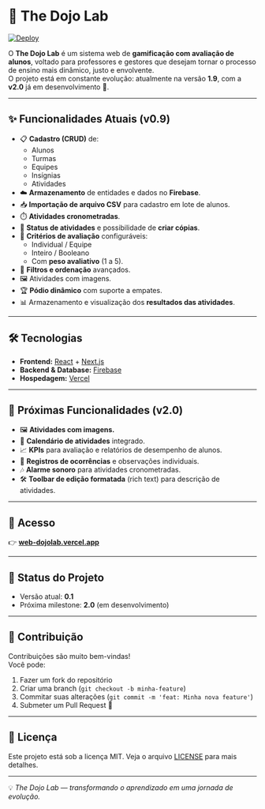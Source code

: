 # 🥋 The Dojo Lab

[![Deploy](https://img.shields.io/badge/deploy-Vercel-black?logo=vercel)](https://web-dojolab.vercel.app)

O **The Dojo Lab** é um sistema web de **gamificação com avaliação de alunos**, voltado para professores e gestores que desejam tornar o processo de ensino mais dinâmico, justo e envolvente.  
O projeto está em constante evolução: atualmente na versão **1.9**, com a **v2.0** já em desenvolvimento 🚀.

---

## ✨ Funcionalidades Atuais (v0.9)

- 📋 **Cadastro (CRUD)** de:
  - Alunos
  - Turmas
  - Equipes
  - Insígnias
  - Atividades
- ☁️ **Armazenamento** de entidades e dados no **Firebase**.
- 📥 **Importação de arquivo CSV** para cadastro em lote de alunos.
- ⏱️ **Atividades cronometradas**.
- 📑 **Status de atividades** e possibilidade de **criar cópias**.
- 🎯 **Critérios de avaliação** configuráveis:
  - Individual / Equipe
  - Inteiro / Booleano
  - Com **peso avaliativo** (1 a 5).
- 🔎 **Filtros e ordenação** avançados.
- 🖼️ Atividades com imagens.
- 🏆 **Pódio dinâmico** com suporte a empates.
- 📊 Armazenamento e visualização dos **resultados das atividades**.

---

## 🛠️ Tecnologias

- **Frontend:** [React](https://reactjs.org/) + [Next.js](https://nextjs.org/)  
- **Backend & Database:** [Firebase](https://firebase.google.com/)  
- **Hospedagem:** [Vercel](https://vercel.com/)  

---

## 🚀 Próximas Funcionalidades (v2.0)


- 🖼️ **Atividades com imagens.**
- 📅 **Calendário de atividades** integrado.  
- 📈 **KPIs** para avaliação e relatórios de desempenho de alunos.  
- 📝 **Registros de ocorrências** e observações individuais.  
- 🎶 **Alarme sonoro** para atividades cronometradas.  
- 🛠️ **Toolbar de edição formatada** (rich text) para descrição de atividades.  

---

## 🔗 Acesso

👉 [**web-dojolab.vercel.app**](https://web-dojolab.vercel.app)

---

## 📌 Status do Projeto

- Versão atual: **0.1**  
- Próxima milestone: **2.0** (em desenvolvimento)

---

## 🤝 Contribuição

Contribuições são muito bem-vindas!  
Você pode:
1. Fazer um fork do repositório  
2. Criar uma branch (`git checkout -b minha-feature`)  
3. Commitar suas alterações (`git commit -m 'feat: Minha nova feature'`)  
4. Submeter um Pull Request 🎉  

---

## 📜 Licença

Este projeto está sob a licença MIT. Veja o arquivo [LICENSE](./LICENSE) para mais detalhes.

---

💡 *The Dojo Lab — transformando o aprendizado em uma jornada de evolução.*
